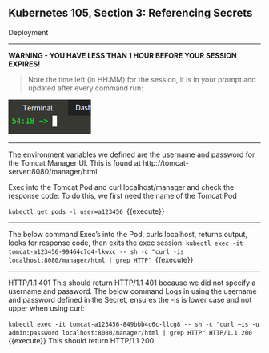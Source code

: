 ## Kubernetes 105, Section 3: Referencing Secrets
 Deployment

---

**WARNING - YOU HAVE LESS THAN 1 HOUR BEFORE YOUR SESSION EXPIRES!**

>Note the time left (in HH:MM) for the session, it is in your prompt and updated after every command run:

![Terminal Time Remaining](./assets/term-expire.png)

---

The environment variables we defined are the username and password for the Tomcat Manager UI. This is found at http://tomcat-server:8080/manager/html

Exec into the Tomcat Pod and curl localhost/manager and check the response code:
To do this, we first need the name of the Tomcat Pod

`kubectl get pods -l user=a123456
 `{{execute}}
 
 ---
 
The below command Exec’s into the Pod, curls localhost, returns output, looks for response code, then exits the exec session:
`kubectl exec -it tomcat-a123456-99464c7d4-lkwxc -- sh -c "curl -is localhost:8080/manager/html | grep HTTP"
`{{execute}}

---

HTTP/1.1 401
This should return HTTP/1.1 401 because we did not specify a username and password.
The below command Logs in using the username and password defined in the Secret, ensures the -is is lower case and not upper when using curl:

`kubectl exec -it tomcat-a123456-849bbb4c6c-llcg8 -- sh -c "curl –is -u admin:password localhost:8080/manager/html | grep HTTP" HTTP/1.1 200
`{{execute}}
This should return HTTP/1.1 200
